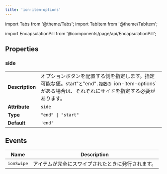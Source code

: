 ```yaml
---
title: 'ion-item-options'
---
```


import Tabs from '@theme/Tabs';
import TabItem from '@theme/TabItem';

<head>
  <title>ion-item-options: Option Button Components for Ionic Apps</title>
  <meta
    name="description"
    content="ion-item-options are for ion-item-sliding. These option buttons can be placed either on the start or end side. Read to learn more about use on Ionic apps."
  />
</head>

import EncapsulationPill from '@components/page/api/EncapsulationPill';

## Properties

### side

|                 |                                                                                                                                                             |
| --------------- | ----------------------------------------------------------------------------------------------------------------------------------------------------------- |
| **Description** | オプションボタンを配置する側を指定します。指定可能な値。start"`と`"end"`.複数の `ion-item-options` がある場合は、それぞれにサイドを指定する必要があります。 |
| **Attribute**   | `side`                                                                                                                                                      |
| **Type**        | `"end" \| "start"`                                                                                                                                          |
| **Default**     | `'end'`                                                                                                                                                     |

## Events

| Name       | Description                                        |
| ---------- | -------------------------------------------------- |
| `ionSwipe` | アイテムが完全にスワイプされたときに発行されます。 |

